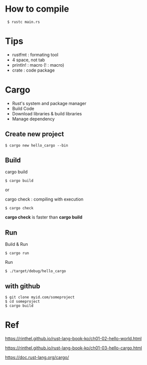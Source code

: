 # How to compile
```
 $ rustc main.rs
```

# Tips
- rustfmt : formating tool
- 4 space, not tab
- println! : macro (! : macro)
- crate : code package

# Cargo
- Rust's system and package manager
- Build Code
- Download libraries & build libraries
- Manage dependency

## Create new project
```
$ cargo new hello_cargo --bin
```


## Build
cargo build
```
$ cargo build
```
or 

cargo check : compiling with execution
```
$ cargo check
```
__cargo check__ is faster than __cargo build__



## Run
Build & Run
```
$ cargo run
```

Run
```
$ ./target/debug/hello_cargo
```


## with github
```
$ git clone myid.com/someproject
$ cd someproject
$ cargo build
```




# Ref
https://rinthel.github.io/rust-lang-book-ko/ch01-02-hello-world.html

https://rinthel.github.io/rust-lang-book-ko/ch01-03-hello-cargo.html

https://doc.rust-lang.org/cargo/